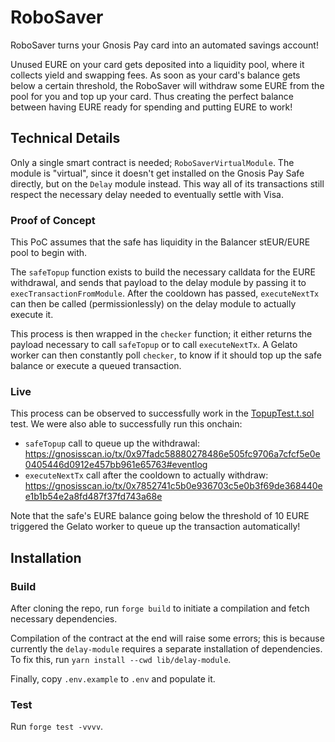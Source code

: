 # RoboSaver

RoboSaver turns your Gnosis Pay card into an automated savings account!

Unused EURE on your card gets deposited into a liquidity pool, where it collects yield and swapping fees. As soon as your card's balance gets below a certain threshold, the RoboSaver will withdraw some EURE from the pool for you and top up your card. Thus creating the perfect balance between having EURE ready for spending and putting EURE to work!

## Technical Details

Only a single smart contract is needed; `RoboSaverVirtualModule`. The module is "virtual", since it doesn't get installed on the Gnosis Pay Safe directly, but on the `Delay` module instead. This way all of its transactions still respect the necessary delay needed to eventually settle with Visa.

### Proof of Concept

This PoC assumes that the safe has liquidity in the Balancer stEUR/EURE pool to begin with.

The `safeTopup` function exists to build the necessary calldata for the EURE withdrawal, and sends that payload to the delay module by passing it to `execTransactionFromModule`. After the cooldown has passed, `executeNextTx` can then be called (permissionlessly) on the delay module to actually execute it.

This process is then wrapped in the `checker` function; it either returns the payload necessary to call `safeTopup` or to call `executeNextTx`. A Gelato worker can then constantly poll `checker`, to know if it should top up the safe balance or execute a queued transaction.

### Live

This process can be observed to successfully work in the [TopupTest.t.sol](test/TopupTest.t.sol) test. We were also able to successfully run this onchain:

- `safeTopup` call to queue up the withdrawal: https://gnosisscan.io/tx/0x97fadc58880278486e505fc9706a7cfcf5e0e0405446d0912e457bb961e65763#eventlog
- `executeNextTx` call after the cooldown to actually withdraw: https://gnosisscan.io/tx/0x7852741c5b0e936703c5e0b3f69de368440ee1b1b54e2a8fd487f37fd743a68e

Note that the safe's EURE balance going below the threshold of 10 EURE triggered the Gelato worker to queue up the transaction automatically!

## Installation

### Build

After cloning the repo, run `forge build` to initiate a compilation and fetch necessary dependencies.

Compilation of the contract at the end will raise some errors; this is because currently the `delay-module` requires a separate installation of dependencies. To fix this, run `yarn install --cwd lib/delay-module`.

Finally, copy `.env.example` to `.env` and populate it.

### Test

Run `forge test -vvvv`.
